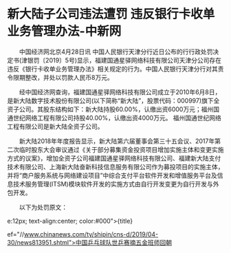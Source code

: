 # 新大陆子公司违法遭罚 违反银行卡收单业务管理办法-中新网

　　中国经济网北京4月28日讯 中国人民银行天津分行近日公布的行行政处罚决定书(津银罚〔2019〕5号)显示，福建国通星驿网络科技有限公司天津分公司存在违反《银行卡收单业务管理办法》相关规定的行为。中国人民银行天津分行对其责令限期整改，并处以罚款人民币8万元。

　　经中国经济网查询，福建国通星驿网络科技有限公司成立于2010年6月8日，是新大陆数字技术股份有限公司(以下简称“新大陆”，股票代码：000997)旗下全资子公司。其股东结构如下：新大陆持股60.00%，认缴出资6000万元；福州国通世纪网络工程有限公司持股40.00%，认缴出资4000万元。 福州国通世纪网络工程有限公司是新大陆全资子公司。

　　新大陆2018年年度报告显示，新大陆第六届董事会第三十五会议、2017年第二次临时股东大会审议通过《关于部分募集资金投资项目增加实施主体和变更实施方式的议案》，增加全资子公司福建国通星驿网络科技有限公司、福建新大陆支付技术有限公司、上海新大陆奋新科技信息服务有限公司作为募投项目的实施主体，并将“商户服务系统与网络建设项目”中综合支付平台软件开发和增值服务平台及信息技术服务管理(ITSM)模块软件开发的实施方式由自行开发变更为自行开发与外包开发。

　　以下为处罚原文：


e:12px; text-align:center; color:#000">{title}

ef="//www.chinanews.com/ty/shipin/cns-d/2019/04-30/news813951.shtml">中国乒乓球队世乒赛摘五金班师回朝
